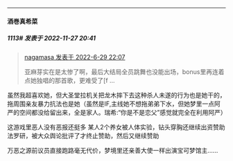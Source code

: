 

*****

####  酒巻真希菜  
##### 1113#       发表于 2022-11-27 20:41

<blockquote><a href="httphttps://bbs.saraba1st.com/2b/forum.php?mod=redirect&amp;goto=findpost&amp;pid=56465154&amp;ptid=2012940" target="_blank">nagamasa 发表于 2022-6-29 22:07</a>

亚麻芽实在是太惨了啊，最后大结局全员跳舞也没能出场，bonus里再连着点她独唱的那首歌，更难受了[f ...</blockquote>
虽然我超喜欢她，但大圣堂拉机关把龙木摔下去这种杀人未遂的行为也是她干的，拖周围亲友暴力抗法也是她（虽然是IF,主线她不想拖弟弟下水，但她梦里一点阿严的空间都没给留出来，全是家人。瑞希:“你是不是恋父”感觉就完全在利用阿严）

这游戏里恶人没有恶报还挺多 某人2个养女被人体实验，钻头穿胸还继续出资赞助法罗研，被大众舆论批评了才终止赞助，然后又继续赞助

万恶之源前议员直接跑路毫无代价，梦境里还亲善大使一样出演宝可梦馆主……

